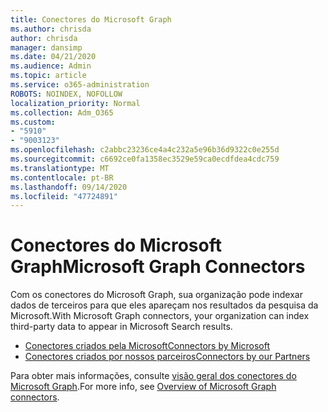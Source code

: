 ```yaml
---
title: Conectores do Microsoft Graph
ms.author: chrisda
author: chrisda
manager: dansimp
ms.date: 04/21/2020
ms.audience: Admin
ms.topic: article
ms.service: o365-administration
ROBOTS: NOINDEX, NOFOLLOW
localization_priority: Normal
ms.collection: Adm_O365
ms.custom:
- "5910"
- "9003123"
ms.openlocfilehash: c2abbc23236ce4a4c232a5e96b36d9322c0e255d
ms.sourcegitcommit: c6692ce0fa1358ec3529e59ca0ecdfdea4cdc759
ms.translationtype: MT
ms.contentlocale: pt-BR
ms.lasthandoff: 09/14/2020
ms.locfileid: "47724891"
---
```

# <a name="microsoft-graph-connectors"></a><span data-ttu-id="64dc2-102">Conectores do Microsoft Graph</span><span class="sxs-lookup"><span data-stu-id="64dc2-102">Microsoft Graph Connectors</span></span>

<span data-ttu-id="64dc2-103">Com os conectores do Microsoft Graph, sua organização pode indexar dados de terceiros para que eles apareçam nos resultados da pesquisa da Microsoft.</span><span class="sxs-lookup"><span data-stu-id="64dc2-103">With Microsoft Graph connectors, your organization can index third-party data to appear in Microsoft Search results.</span></span>

- [<span data-ttu-id="64dc2-104">Conectores criados pela Microsoft</span><span class="sxs-lookup"><span data-stu-id="64dc2-104">Connectors by Microsoft</span></span>](https://docs.microsoft.com/microsoftsearch/connectors-gallery#Microsoft)
- [<span data-ttu-id="64dc2-105">Conectores criados por nossos parceiros</span><span class="sxs-lookup"><span data-stu-id="64dc2-105">Connectors by our Partners</span></span>](https://docs.microsoft.com/microsoftsearch/connectors-gallery#Partners)

<span data-ttu-id="64dc2-106">Para obter mais informações, consulte  [visão geral dos conectores do Microsoft Graph](https://docs.microsoft.com/microsoftsearch/connectors-overview).</span><span class="sxs-lookup"><span data-stu-id="64dc2-106">For more info, see  [Overview of Microsoft Graph connectors](https://docs.microsoft.com/microsoftsearch/connectors-overview).</span></span>
